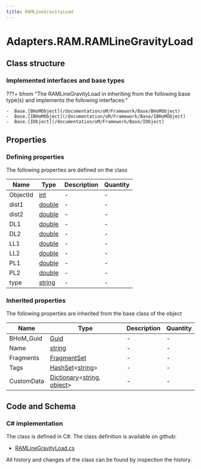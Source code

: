 ```yaml
---
title: RAMLineGravityLoad
---
```


# Adapters.RAM.RAMLineGravityLoad



## Class structure

### Implemented interfaces and base types

???+ bhom "The RAMLineGravityLoad in inheriting from the following base type(s) and implements the following interfaces:"

    -  Base.[BHoMObject](/documentation/oM/Framework/Base/BHoMObject)
    -  Base.[IBHoMObject](/documentation/oM/Framework/Base/IBHoMObject)
    -  Base.[IObject](/documentation/oM/Framework/Base/IObject)


## Properties



### Defining properties

The following properties are defined on the class

| Name             | Type             | Description      | Quantity         |
|------------------|------------------|------------------|------------------|
| ObjectId | [int](https://learn.microsoft.com/en-us/dotnet/api/System.Int32?view=netstandard-2.0) | - | - |
| dist1 | [double](https://learn.microsoft.com/en-us/dotnet/api/System.Double?view=netstandard-2.0) | - | - |
| dist2 | [double](https://learn.microsoft.com/en-us/dotnet/api/System.Double?view=netstandard-2.0) | - | - |
| DL1 | [double](https://learn.microsoft.com/en-us/dotnet/api/System.Double?view=netstandard-2.0) | - | - |
| DL2 | [double](https://learn.microsoft.com/en-us/dotnet/api/System.Double?view=netstandard-2.0) | - | - |
| LL1 | [double](https://learn.microsoft.com/en-us/dotnet/api/System.Double?view=netstandard-2.0) | - | - |
| LL2 | [double](https://learn.microsoft.com/en-us/dotnet/api/System.Double?view=netstandard-2.0) | - | - |
| PL1 | [double](https://learn.microsoft.com/en-us/dotnet/api/System.Double?view=netstandard-2.0) | - | - |
| PL2 | [double](https://learn.microsoft.com/en-us/dotnet/api/System.Double?view=netstandard-2.0) | - | - |
| type | [string](https://learn.microsoft.com/en-us/dotnet/api/System.String?view=netstandard-2.0) | - | - |


### Inherited properties
The following properties are inherited from the base class of the object

| Name             | Type             | Description      | Quantity         |
|------------------|------------------|------------------|------------------|
| BHoM_Guid | [Guid](https://learn.microsoft.com/en-us/dotnet/api/System.Guid?view=netstandard-2.0) | - | - |
| Name | [string](https://learn.microsoft.com/en-us/dotnet/api/System.String?view=netstandard-2.0) | - | - |
| Fragments | [FragmentSet](/documentation/oM/Framework/Base/FragmentSet) | - | - |
| Tags | [HashSet](https://learn.microsoft.com/en-us/dotnet/api/System.Collections.Generic.HashSet-1?view=netstandard-2.0)&lt;[string](https://learn.microsoft.com/en-us/dotnet/api/System.String?view=netstandard-2.0)&gt; | - | - |
| CustomData | [Dictionary](https://learn.microsoft.com/en-us/dotnet/api/System.Collections.Generic.Dictionary-2?view=netstandard-2.0)&lt;[string](https://learn.microsoft.com/en-us/dotnet/api/System.String?view=netstandard-2.0), [object](https://learn.microsoft.com/en-us/dotnet/api/System.Object?view=netstandard-2.0)&gt; | - | - |


## Code and Schema

### C# implementation

The class is defined in C#. The class definition is available on github:

- [RAMLineGravityLoad.cs](https://github.com/BHoM/RAM_Toolkit/blob/develop/RAM_oM/Results/RAMLineGravityLoad.cs)

All history and changes of the class can be found by inspection the history.
